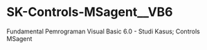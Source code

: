 # SK-Controls-MSagent__VB6
Fundamental Pemrograman Visual Basic 6.0 - Studi Kasus; Controls MSagent
